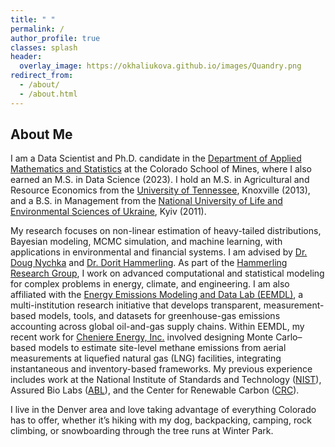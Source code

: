 ```yaml
---
title: " "
permalink: /
author_profile: true
classes: splash
header:
  overlay_image: https://okhaliukova.github.io/images/Quandry.png
redirect_from:
  - /about/
  - /about.html
---
```


About Me
------
I am a Data Scientist and Ph.D. candidate in the <a href="https://ams.mines.edu/" target="_blank">Department of Applied Mathematics and Statistics</a> at the Colorado School of Mines, where I also earned an M.S. in Data Science (2023). I hold an M.S. in Agricultural and Resource Economics from the <a href="https://www.utk.edu/" target="_blank">University of Tennessee</a>, Knoxville (2013), and a B.S. in Management from the <a href="https://nubip.edu.ua/en" target="_blank">National University of Life and Environmental Sciences of Ukraine</a>, Kyiv (2011).

My research focuses on non-linear estimation of heavy-tailed distributions, Bayesian modeling, MCMC simulation, and machine learning, with applications in environmental and financial systems. I am advised by <a href="https://dnychka.github.io/" target="_blank">Dr. Doug Nychka</a> and <a href="https://ams.mines.edu/project/hammerling-dorit/" target="_blank">Dr. Dorit Hammerling</a>. As part of the <a href="https://ams.mines.edu/hammerling-research-group/" target="_blank">Hammerling Research Group</a>, I work on advanced computational and statistical modeling for complex problems in energy, climate, and engineering. I am also affiliated with the <a href="https://www.eemdl.utexas.edu/" target="_blank">Energy Emissions Modeling and Data Lab (EEMDL)</a>, a multi-institution research initiative that develops transparent, measurement-based models, tools, and datasets for greenhouse-gas emissions accounting across global oil-and-gas supply chains. Within EEMDL, my recent work for <a href="https://www.cheniere.com/" target="_blank">Cheniere Energy, Inc.</a> involved designing Monte Carlo–based models to estimate site-level methane emissions from aerial measurements at liquefied natural gas (LNG) facilities, integrating instantaneous and inventory-based frameworks. My previous experience includes work at the National Institute of Standards and Technology (<a href="https://www.nist.gov/" target="_blank">NIST</a>), Assured Bio Labs (<a href="https://assuredbio.com/" target="_blank">ABL</a>), and the Center for Renewable Carbon (<a href="https://crc.tennessee.edu/" target="_blank">CRC</a>).

I live in the Denver area and love taking advantage of everything Colorado has to offer, whether it’s hiking with my dog, backpacking, camping, rock climbing, or snowboarding through the tree runs at Winter Park.

